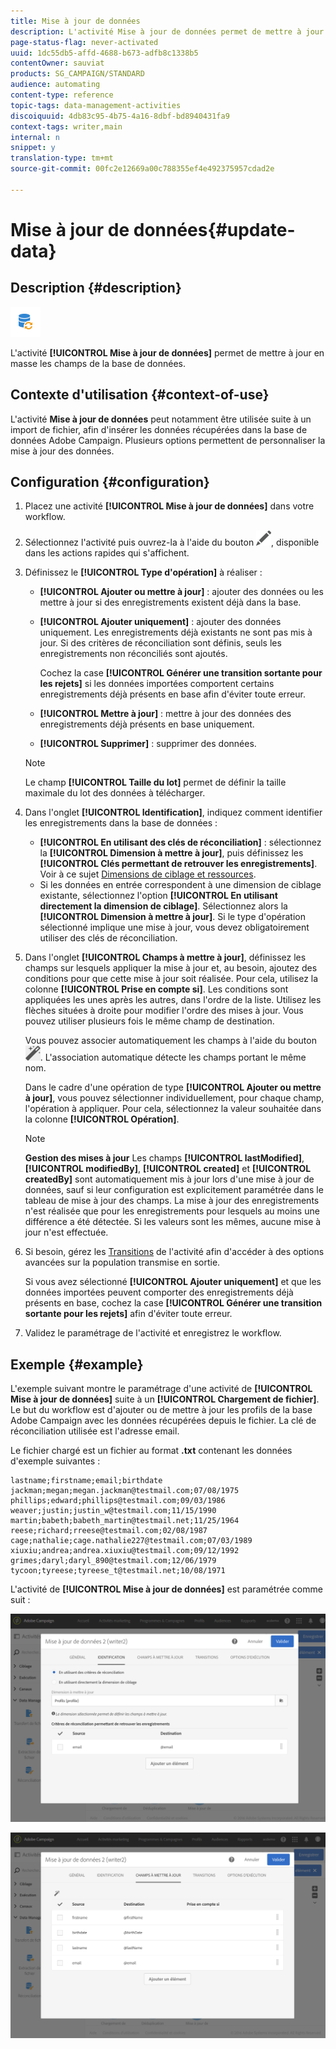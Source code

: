```yaml
---
title: Mise à jour de données
description: L'activité Mise à jour de données permet de mettre à jour en masse les champs de la base de données.
page-status-flag: never-activated
uuid: 1dc55db5-affd-4688-b673-adfb8c1338b5
contentOwner: sauviat
products: SG_CAMPAIGN/STANDARD
audience: automating
content-type: reference
topic-tags: data-management-activities
discoiquuid: 4db83c95-4b75-4a16-8dbf-bd8940431fa9
context-tags: writer,main
internal: n
snippet: y
translation-type: tm+mt
source-git-commit: 00fc2e12669a00c788355ef4e492375957cdad2e

---
```



# Mise à jour de données{#update-data}

## Description {#description}

![](assets/data_update.png)

L'activité **[!UICONTROL Mise à jour de données]** permet de mettre à jour en masse les champs de la base de données.

## Contexte d'utilisation {#context-of-use}

L'activité **Mise à jour de données** peut notamment être utilisée suite à un import de fichier, afin d'insérer les données récupérées dans la base de données Adobe Campaign. Plusieurs options permettent de personnaliser la mise à jour des données.

## Configuration {#configuration}

1. Placez une activité **[!UICONTROL Mise à jour de données]** dans votre workflow.
1. Sélectionnez l'activité puis ouvrez-la à l'aide du bouton ![](assets/edit_darkgrey-24px.png), disponible dans les actions rapides qui s'affichent.
1. Définissez le **[!UICONTROL Type d'opération]** à réaliser :

   * **[!UICONTROL Ajouter ou mettre à jour]** : ajouter des données ou les mettre à jour si des enregistrements existent déjà dans la base.
   * **[!UICONTROL Ajouter uniquement]** : ajouter des données uniquement. Les enregistrements déjà existants ne sont pas mis à jour. Si des critères de réconciliation sont définis, seuls les enregistrements non réconciliés sont ajoutés.

      Cochez la case **[!UICONTROL Générer une transition sortante pour les rejets]** si les données importées comportent certains enregistrements déjà présents en base afin d'éviter toute erreur.

   * **[!UICONTROL Mettre à jour]** : mettre à jour des données des enregistrements déjà présents en base uniquement.
   * **[!UICONTROL Supprimer]** : supprimer des données.
   >[!NOTE]
   >
   >Le champ **[!UICONTROL Taille du lot]** permet de définir la taille maximale du lot des données à télécharger.

1. Dans l'onglet **[!UICONTROL Identification]**, indiquez comment identifier les enregistrements dans la base de données :

   * **[!UICONTROL En utilisant des clés de réconciliation]** : sélectionnez la **[!UICONTROL Dimension à mettre à jour]**, puis définissez les **[!UICONTROL Clés permettant de retrouver les enregistrements]**. Voir à ce sujet [Dimensions de ciblage et ressources](../../automating/using/query.md#targeting-dimensions-and-resources).
   * Si les données en entrée correspondent à une dimension de ciblage existante, sélectionnez l'option **[!UICONTROL En utilisant directement la dimension de ciblage]**. Sélectionnez alors la **[!UICONTROL Dimension à mettre à jour]**.
   Si le type d'opération sélectionné implique une mise à jour, vous devez obligatoirement utiliser des clés de réconciliation.

1. Dans l'onglet **[!UICONTROL Champs à mettre à jour]**, définissez les champs sur lesquels appliquer la mise à jour et, au besoin, ajoutez des conditions pour que cette mise à jour soit réalisée. Pour cela, utilisez la colonne **[!UICONTROL Prise en compte si]**. Les conditions sont appliquées les unes après les autres, dans l'ordre de la liste. Utilisez les flèches situées à droite pour modifier l'ordre des mises à jour. Vous pouvez utiliser plusieurs fois le même champ de destination.

   Vous pouvez associer automatiquement les champs à l'aide du bouton ![](assets/wkf_magic_wand-24px.png). L'association automatique détecte les champs portant le même nom.

   Dans le cadre d'une opération de type **[!UICONTROL Ajouter ou mettre à jour]**, vous pouvez sélectionner individuellement, pour chaque champ, l'opération à appliquer. Pour cela, sélectionnez la valeur souhaitée dans la colonne **[!UICONTROL Opération]**.

   >[!NOTE]
   >
   >**Gestion des mises à jour** Les champs **[!UICONTROL lastModified]**, **[!UICONTROL modifiedBy]**, **[!UICONTROL created]** et **[!UICONTROL createdBy]** sont automatiquement mis à jour lors d'une mise à jour de données, sauf si leur configuration est explicitement paramétrée dans le tableau de mise à jour des champs. La mise à jour des enregistrements n'est réalisée que pour les enregistrements pour lesquels au moins une différence a été détectée. Si les valeurs sont les mêmes, aucune mise à jour n'est effectuée.

1. Si besoin, gérez les [Transitions](../../automating/using/executing-a-workflow.md#managing-an-activity-s-outbound-transitions) de l'activité afin d'accéder à des options avancées sur la population transmise en sortie.

   Si vous avez sélectionné **[!UICONTROL Ajouter uniquement]** et que les données importées peuvent comporter des enregistrements déjà présents en base, cochez la case **[!UICONTROL Générer une transition sortante pour les rejets]** afin d'éviter toute erreur.

1. Validez le paramétrage de l'activité et enregistrez le workflow.

## Exemple {#example}

L'exemple suivant montre le paramétrage d'une activité de **[!UICONTROL Mise à jour de données]** suite à un **[!UICONTROL Chargement de fichier]**. Le but du workflow est d'ajouter ou de mettre à jour les profils de la base Adobe Campaign avec les données récupérées depuis le fichier. La clé de réconciliation utilisée est l'adresse email.

Le fichier chargé est un fichier au format **.txt** contenant les données d'exemple suivantes :

```
lastname;firstname;email;birthdate
jackman;megan;megan.jackman@testmail.com;07/08/1975
phillips;edward;phillips@testmail.com;09/03/1986
weaver;justin;justin_w@testmail.com;11/15/1990
martin;babeth;babeth_martin@testmail.net;11/25/1964
reese;richard;rreese@testmail.com;02/08/1987
cage;nathalie;cage.nathalie227@testmail.com;07/03/1989
xiuxiu;andrea;andrea.xiuxiu@testmail.com;09/12/1992
grimes;daryl;daryl_890@testmail.com;12/06/1979
tycoon;tyreese;tyreese_t@testmail.net;10/08/1971
```

L'activité de **[!UICONTROL Mise à jour de données]** est paramétrée comme suit :

![](assets/deduplication_example2_writer1.png)

![](assets/deduplication_example2_writer2.png)

